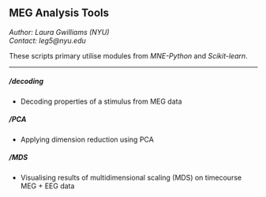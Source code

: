 ## __MEG Analysis Tools__
_Author: Laura Gwilliams (NYU)_  
_Contact: leg5@nyu.edu_  

These scripts primary utilise modules from _MNE-Python_ and _Scikit-learn_.  
***

##### **/decoding**
- Decoding properties of a stimulus from MEG data

##### **/PCA**
- Applying dimension reduction using PCA

##### **/MDS**
- Visualising results of multidimensional scaling (MDS) on timecourse MEG + EEG data
